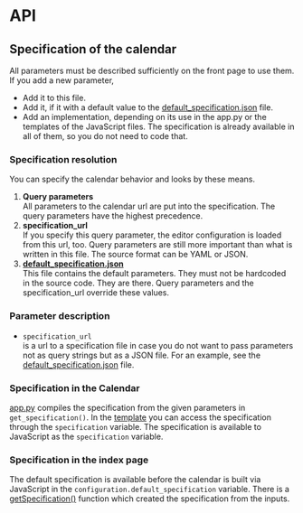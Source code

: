 # API

## Specification of the calendar

All parameters must be described sufficiently on the front page to use them.
If you add a new parameter,

- Add it to this file.
- Add it, if it with a default value to the [default_specification.json] file.
- Add an implementation, depending on its use in the app.py or the templates
  of the JavaScript files.
  The specification is already available in all of them, so you do not need to
  code that.

### Specification resolution

You can specify the calendar behavior and looks by these means.

1. **Query parameters**  
   All parameters to the calendar url are put into the specification.
   The query parameters have the highest precedence.
2. **specification_url**  
   If you specify this query parameter, the editor configuration is loaded from
   this url, too.
   Query parameters are still more important than what is written
   in this file.
   The source format can be YAML or JSON.
3. **[default_specification.json]**  
   This file contains the default parameters.
   They must not be hardcoded in the source code. They are there.
   Query parameters and the specification_url override these values.

### Parameter description

- `specification_url`  
  is a url to a specification file in case you do not want to pass parameters
  not as query strings but as a JSON file.
  For an example, see the [default_specification.json] file.

### Specification in the Calendar

[app.py](https://github.com/niccokunzmann/open-web-calendar/blob/85a72dab4561e250aec69b5ad7c3de074eefa1e8/app.py#L81) compiles the specification from the given parameters in `get_specification()`.
In the [template](https://github.com/niccokunzmann/open-web-calendar/blob/85a72dab4561e250aec69b5ad7c3de074eefa1e8/templates/calendars/dhtmlx.html#L23) you can access the specification through the `specification` variable.
The specification is available to JavaScript as the `specification` variable.

### Specification in the index page

The default specification is available before the calendar is built via JavaScript in the
`configuration.default_specification` variable.
There is a [getSpecification()](https://github.com/niccokunzmann/open-web-calendar/blob/85a72dab4561e250aec69b5ad7c3de074eefa1e8/static/js/index.js#L93) function which created the
specification from the inputs.

[default_specification.json]: ./default_specification.json
